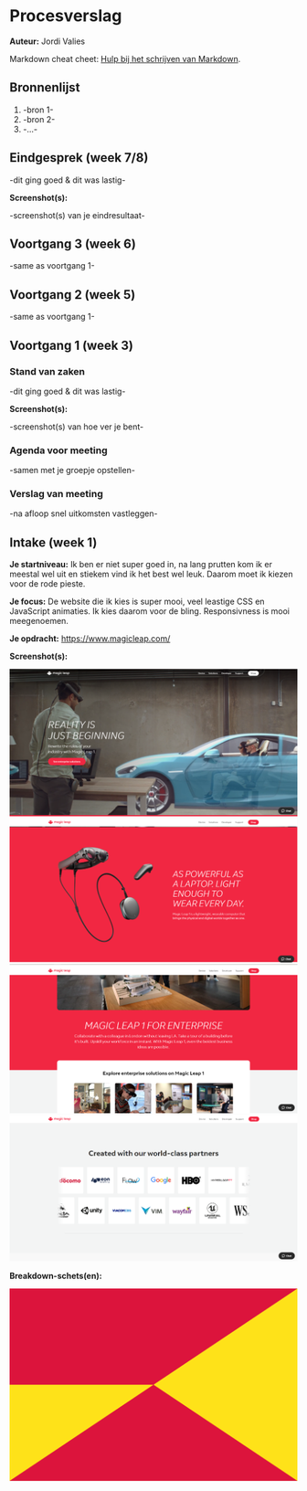 # Procesverslag
**Auteur:** Jordi Valies

Markdown cheat cheet: [Hulp bij het schrijven van Markdown](https://github.com/adam-p/markdown-here/wiki/Markdown-Cheatsheet). 


## Bronnenlijst
1. -bron 1-
2. -bron 2-
3. -...-



## Eindgesprek (week 7/8)

-dit ging goed & dit was lastig-

**Screenshot(s):**

-screenshot(s) van je eindresultaat-



## Voortgang 3 (week 6)

-same as voortgang 1-



## Voortgang 2 (week 5)

-same as voortgang 1-



## Voortgang 1 (week 3)

### Stand van zaken

-dit ging goed & dit was lastig-

**Screenshot(s):**

-screenshot(s) van hoe ver je bent-

### Agenda voor meeting

-samen met je groepje opstellen-

### Verslag van meeting

-na afloop snel uitkomsten vastleggen-



## Intake (week 1)

**Je startniveau:** Ik ben er niet super goed in, na lang prutten kom ik er meestal wel uit en stiekem vind ik het best wel leuk. Daarom moet ik kiezen voor de rode pieste.

**Je focus:** De website die ik kies is super mooi, veel leastige CSS en JavaScript animaties. Ik kies daarom voor de bling. Responsivness is mooi meegenoemen.

**Je opdracht:** https://www.magicleap.com/

**Screenshot(s):**

![screenshot één](images\screenshots\capture.png)
![screenshot twee](images\screenshots\capture2.png)
![screenshot drie](images\screenshots\capture3.png)
![screenshot vier](images\screenshots\capture4.png)

**Breakdown-schets(en):**

![-voorlopige breakdownschets(en) van een of beide pagina's van de site die je gaat maken-](images/dummy-image.svg)
